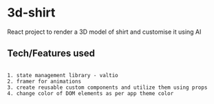 # 3d-shirt

React project to render a 3D model of shirt and customise it using AI

## Tech/Features used

```

1. state management library - valtio
2. framer for animations
3. create reusable custom components and utilize them using props
4. change color of DOM elements as per app theme color

```

